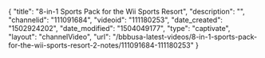 {
    "title": "8-in-1 Sports Pack for the Wii Sports Resort",
    "description": "",
    "channelid": "111091684",
    "videoid": "111180253",
    "date_created": "1502924202",
    "date_modified": "1504049177",
    "type": "captivate",
    "layout": "channelVideo",
    "url": "\/bbbusa-latest-videos\/8-in-1-sports-pack-for-the-wii-sports-resort-2-notes\/111091684-111180253"
}